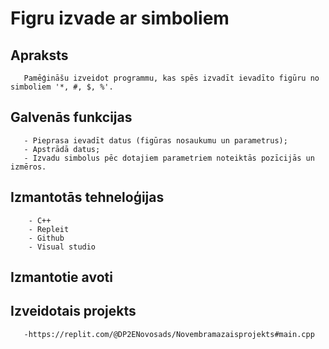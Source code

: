 # Figru izvade ar simboliem

## Apraksts
       Pamēģināšu izveidot programmu, kas spēs izvadīt ievadīto figūru no simboliem '*, #, $, %'.
       
## Galvenās funkcijas
       - Pieprasa ievadīt datus (figūras nosaukumu un parametrus);
       - Apstrādā datus;
       - Izvadu simbolus pēc dotajiem parametriem noteiktās pozīcijās un izmēros.
       
## Izmantotās tehneloģijas
        - C++
        - Repleit
        - Github
        - Visual studio

## Izmantotie avoti



## Izveidotais projekts
       -https://replit.com/@DP2ENovosads/Novembramazaisprojekts#main.cpp
